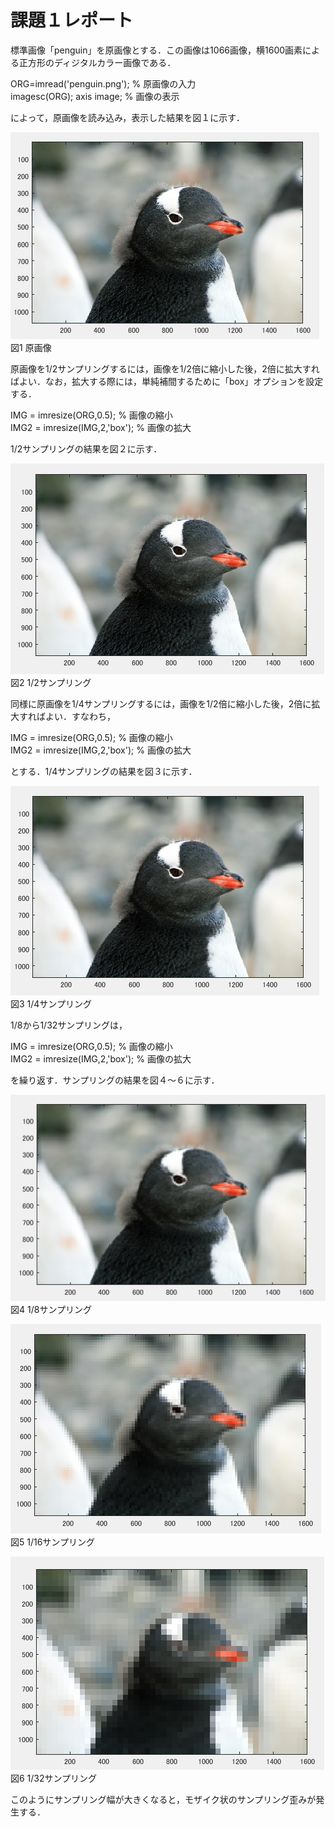 ﻿# 課題１レポート

標準画像「penguin」を原画像とする．この画像は1066画像，横1600画素による正方形のディジタルカラー画像である．

ORG=imread('penguin.png'); % 原画像の入力  
imagesc(ORG); axis image; % 画像の表示

によって，原画像を読み込み，表示した結果を図１に示す．

![原画像](https://github.com/penguinbigwave/lecture_image_processing/blob/master/image/penguin1_1.png?raw=true)  
図1 原画像

原画像を1/2サンプリングするには，画像を1/2倍に縮小した後，2倍に拡大すればよい．なお，拡大する際には，単純補間するために「box」オプションを設定する．

IMG = imresize(ORG,0.5); % 画像の縮小  
IMG2 = imresize(IMG,2,'box'); % 画像の拡大

1/2サンプリングの結果を図２に示す．

![原画像](https://github.com/penguinbigwave/lecture_image_processing/blob/master/image/penguin1_2.png?raw=true)  
図2 1/2サンプリング

同様に原画像を1/4サンプリングするには，画像を1/2倍に縮小した後，2倍に拡大すればよい．すなわち，

IMG = imresize(ORG,0.5); % 画像の縮小  
IMG2 = imresize(IMG,2,'box'); % 画像の拡大

とする．1/4サンプリングの結果を図３に示す．

![原画像](https://github.com/penguinbigwave/lecture_image_processing/blob/master/image/penguin1_3.png?raw=true)  
図3 1/4サンプリング

1/8から1/32サンプリングは，

IMG = imresize(ORG,0.5); % 画像の縮小  
IMG2 = imresize(IMG,2,'box'); % 画像の拡大

を繰り返す．サンプリングの結果を図４～６に示す．

![原画像](https://github.com/penguinbigwave/lecture_image_processing/blob/master/image/penguin1_4.png?raw=true)  
図4 1/8サンプリング

![原画像](https://github.com/penguinbigwave/lecture_image_processing/blob/master/image/penguin1_5.png?raw=true)  
図5 1/16サンプリング

![原画像](https://github.com/penguinbigwave/lecture_image_processing/blob/master/image/penguin1_6.png?raw=true)  
図6 1/32サンプリング

このようにサンプリング幅が大きくなると，モザイク状のサンプリング歪みが発生する．

